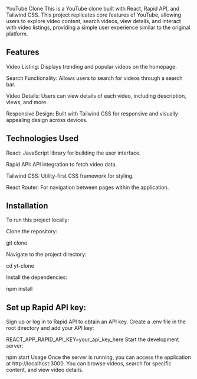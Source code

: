 YouTube Clone
This is a YouTube clone built with React, Rapid API, and Tailwind CSS. This project replicates core features of YouTube, allowing users to explore video content, search videos, view details, and interact with video listings, providing a simple user experience similar to the original platform.

Features
-------------
Video Listing: Displays trending and popular videos on the homepage.

Search Functionality: Allows users to search for videos through a search bar.

Video Details: Users can view details of each video, including description, views, and more.

Responsive Design: Built with Tailwind CSS for responsive and visually appealing design across devices.

Technologies Used
-------------------
React: JavaScript library for building the user interface.

Rapid API: API integration to fetch video data.

Tailwind CSS: Utility-first CSS framework for styling.

React Router: For navigation between pages within the application.

Installation
---------------
To run this project locally:

Clone the repository:

git clone <repository-url>

Navigate to the project directory:

cd yt-clone

Install the dependencies:

npm install

Set up Rapid API key:
----------------------
Sign up or log in to Rapid API to obtain an API key.
Create a .env file in the root directory and add your API key:

REACT_APP_RAPID_API_KEY=your_api_key_here
Start the development server:

npm start
Usage
Once the server is running, you can access the application at http://localhost:3000. You can browse videos, search for specific content, and view video details.












